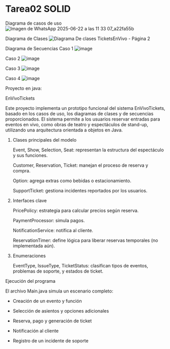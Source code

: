 # Tarea02 SOLID


Diagrama de casos de uso
![Imagen de WhatsApp 2025-06-22 a las 11 33 07_a22fa55b](https://github.com/user-attachments/assets/0df8a757-505b-4cd5-a8a8-0ab3fb50f1c3)

Diagrama de Clases
![Diagrama De clases TicketsEnVivo - Página 2](https://github.com/user-attachments/assets/83f26426-c0d4-4114-b595-639b2d972e06)

Diagrama de Secuencias
Caso 1
![image](https://github.com/user-attachments/assets/8fc1935f-5c65-4b97-96b6-0ac348910148)

Caso 2
![image](https://github.com/user-attachments/assets/f5182213-73db-4e02-91d2-1ce84041fee2)

Caso 3
![image](https://github.com/user-attachments/assets/fef060c1-c685-4fd6-ae38-a9d0ef99e70f)

Caso 4
![image](https://github.com/user-attachments/assets/6170cfde-149d-4858-b92b-92f5660a8a1c)




Proyecto en java:

EnVivoTickets

Este proyecto implementa un prototipo funcional del sistema EnVivoTickets, basado en los casos de uso, los diagramas de clases y de secuencias proporcionados. El sistema permite a los usuarios reservar entradas para eventos en vivo, como obras de teatro y espectáculos de stand-up, utilizando una arquitectura orientada a objetos en Java.

1. Clases principales del modelo

   Event, Show, Selection, Seat: representan la estructura del espectáculo y sus funciones.

   Customer, Reservation, Ticket: manejan el proceso de reserva y compra.

   Option: agrega extras como bebidas o estacionamiento.

   SupportTicket: gestiona incidentes reportados por los usuarios.

2. Interfaces clave

   PricePolicy: estrategia para calcular precios según reserva.

   PaymentProcessor: simula pagos.

   NotificationService: notifica al cliente.

   ReservationTimer: define lógica para liberar reservas temporales (no implementada aún).

3. Enumeraciones
   
   EventType, IssueType, TicketStatus: clasifican tipos de eventos, problemas de soporte, y  estados de ticket.


Ejecución del programa

El archivo Main.java simula un escenario completo:

   * Creación de un evento y función

   * Selección de asientos y opciones adicionales

   * Reserva, pago y generación de ticket

   * Notificación al cliente

   * Registro de un incidente de soporte

